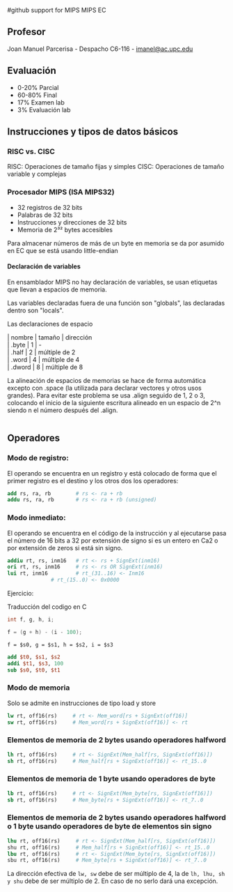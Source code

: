 #github support for MIPS MIPS EC

## Profesor

Joan Manuel Parcerisa - Despacho C6-116 - imanel@ac.upc.edu

## Evaluación

- 0-20% Parcial
- 60-80% Final
- 17% Examen lab
- 3% Evaluación lab


## Instrucciones y tipos de datos básicos

### RISC vs. CISC

RISC: Operaciones de tamaño fijas y simples
CISC: Operaciones de tamaño variable y complejas

### Procesador MIPS (ISA MIPS32)

- 32 registros de 32 bits
- Palabras de 32 bits
- Instrucciones y direcciones de 32 bits
- Memoria de 2³² bytes accesibles

Para almacenar números de más de un byte en memoria se da por asumido en EC que
se está usando little-endian

#### Declaración de variables

En ensamblador MIPS no hay declaración de variables, se usan etiquetas que
llevan a espacios de memoria.

Las variables declaradas fuera de una función son "globals", las declaradas
dentro son "locals".

Las declaraciones de espacio

| nombre | tamaño | dirección \
| .byte  | 1      | - \
| .half  | 2      | múltiple de 2 \
| .word  | 4      | múltiple de 4 \
| .dword | 8      | múltiple de 8 

La alineación de espacios de memorias se hace de forma automática excepto con
.space (la utilizada para declarar vectores y otros usos grandes). Para evitar
este problema se usa .align seguido de 1, 2 o 3, colocando el inicio de la
siguiente escritura alineado en un espacio de 2^n siendo n el número después
del .align.

```MIPS

```


## Operadores

### Modo de registro:

El operando se encuentra en un registro y está colocado de forma que el primer
registro es el destino y los otros dos los operadores:

```MIPS
add rs, ra, rb        # rs <- ra + rb
addu rs, ra, rb       # rs <- ra + rb (unsigned)
```

### Modo inmediato:

El operando se encuentra en el código de la instrucción y al ejecutarse pasa el
número de 16 bits a 32 por extensión de signo si es un entero en Ca2 o por
extensión de zeros si está sin signo.

```MIPS
addiu rt, rs, inm16   # rt <- rs + SignExt(inm16)
ori rt, rs, inm16     # rs <- rs OR SignExt(inm16)
lui rt, inm16 	      # rt_(31..16) <- Inm16
		      # rt_(15..0) <- 0x0000
```


Ejercicio:

Traducción del codigo en C

```C
int f, g, h, i;

f = (g + h) - (i - 100);
```

```f = $s0, g = $s1, h = $s2, i = $s3```

```MIPS
add $t0, $s1, $s2
addi $t1, $s3, 100
sub $s0, $t0, $t1
```

### Modo de memoria

Solo se admite en instrucciones de tipo load y store

```MIPS
lw rt, off16(rs)     # rt <- Mem_word[rs + SignExt(off16)]
sw rt, off16(rs)     # Mem_word[rs + SignExt(off16)] <- rt
```

### Elementos de memoria de 2 bytes usando operadores halfword

```MIPS
lh rt, off16(rs)     # rt <- SignExt(Mem_half[rs, SignExt(off16)])
sh rt, off16(rs)     # Mem_half[rs + SignExt(off16)] <- rt_15..0
```
### Elementos de memoria de 1 byte usando operadores de byte

```MIPS
lb rt, off16(rs)     # rt <- SignExt(Mem_byte[rs, SignExt(off16)])
sb rt, off16(rs)     # Mem_byte[rs + SignExt(off16)] <- rt_7..0
```

### Elementos de memoria de 2 bytes usando operadores halfword o 1 byte usando operadores de byte de elementos sin signo

```MIPS
lhu rt, off16(rs)     # rt <- SignExt(Mem_half[rs, SignExt(off16)])
shu rt, off16(rs)     # Mem_half[rs + SignExt(off16)] <- rt_15..0
lbu rt, off16(rs)     # rt <- SignExt(Mem_byte[rs, SignExt(off16)])
sbu rt, off16(rs)     # Mem_byte[rs + SignExt(off16)] <- rt_7..0
```

La dirección efectiva de ```lw, sw``` debe de ser múltiplo de 4, la de
```lh, lhu, sh y shu``` debe de ser múltiplo de 2. En caso de no serlo dará una
excepción.














